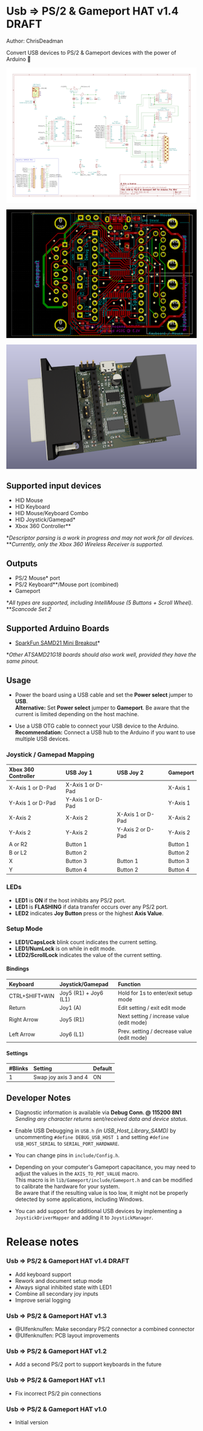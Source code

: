 Usb => PS/2 & Gameport HAT v1.4 DRAFT
=====================================

Author: ChrisDeadman

Convert USB devices to PS/2 & Gameport devices with the power of Arduino 🙂

![Schematic](Schematic.png)

![Layout](Layout.png)

![3D render](3DRender.png)

## Supported input devices
* HID Mouse
* HID Keyboard
* HID Mouse/Keyboard Combo
* HID Joystick/Gamepad*
* Xbox 360 Controller**

**Descriptor parsing is a work in progress and may not work for all devices.*  
***Currently, only the Xbox 360 Wireless Receiver is supported.*

## Outputs
* PS/2 Mouse* port
* PS/2 Keyboard**/Mouse port (combined)
* Gameport

**All types are supported, including IntelliMouse (5 Buttons + Scroll Wheel).*  
***Scancode Set 2*

## Supported Arduino Boards
* [SparkFun SAMD21 Mini Breakout](https://www.sparkfun.com/products/13664)*

**Other ATSAMD21G18 boards should also work well, provided they have the same pinout.*

## Usage

* Power the board using a USB cable and set the **Power select** jumper to **USB**.  
  **Alternative:** Set **Power select** jumper to **Gameport**. Be aware that the current is limited depending on the host machine.

* Use a USB OTG cable to connect your USB device to the Arduino.  
  **Recommendation:** Connect a USB hub to the Arduino if you want to use multiple USB devices.

### Joystick / Gamepad Mapping

| Xbox 360 Controller | USB Joy 1         | USB Joy 2         | Gameport |
|:--------------------|:------------------|:------------------|:---------|
| X-Axis 1 or D-Pad   | X-Axis 1 or D-Pad |                   | X-Axis 1 |
| Y-Axis 1 or D-Pad   | Y-Axis 1 or D-Pad |                   | Y-Axis 1 |
| X-Axis 2            | X-Axis 2          | X-Axis 1 or D-Pad | X-Axis 2 |
| Y-Axis 2            | Y-Axis 2          | Y-Axis 2 or D-Pad | Y-Axis 2 |
| A or R2             | Button 1          |                   | Button 1 |
| B or L2             | Button 2          |                   | Button 2 |
| X                   | Button 3          | Button 1          | Button 3 |
| Y                   | Button 4          | Button 2          | Button 4 |

### LEDs

* **LED1** is **ON** if the host inhibits any PS/2 port.
* **LED1** is **FLASHING** if data transfer occurs over any PS/2 port.
* **LED2** indicates **Joy Button** press or the highest **Axis Value**.

### Setup Mode

* **LED1/CapsLock** blink count indicates the current setting.
* **LED1/NumLock** is on while in edit mode.
* **LED2/ScrollLock** indicates the value of the current setting.

#### Bindings

| Keyboard        | Joystick/Gamepad      | Function                                   |
|:----------------|:----------------------|:-------------------------------------------|
| CTRL+SHIFT+WIN  | Joy5 (R1) + Joy6 (L1) | Hold for 1s to enter/exit setup mode       |
| Return          | Joy1 (A)              | Edit setting / exit edit mode              |
| Right Arrow     | Joy5 (R1)             | Next setting / increase value (edit mode)  |
| Left Arrow      | Joy6 (L1)             | Prev. setting / decrease value (edit mode) |

#### Settings

| #Blinks | Setting               | Default  |
|:--------|:----------------------|:---------|
| 1       | Swap joy axis 3 and 4 | ON       |

## Developer Notes

* Diagnostic information is available via **Debug Conn. @ 115200 8N1**  
  *Sending any character returns sent/received data and device status.*

* Enable USB Debugging in `USB.h` *(in USB_Host_Library_SAMD)* by uncommenting `#define DEBUG_USB_HOST 1` and setting `#define USB_HOST_SERIAL` to `SERIAL_PORT_HARDWARE`.

* You can change pins in `include/Config.h`.

* Depending on your computer's Gameport capacitance, you may need to adjust the values in the `AXIS_TO_POT_VALUE` macro.  
  This macro is in `lib/Gameport/include/Gameport.h` and can be modified to calibrate the hardware for your system.  
  Be aware that if the resulting value is too low, it might not be properly detected by some applications, including Windows.

* You can add support for additional USB devices by implementing a `JoystickDriverMapper` and adding it to `JoystickManager`.

Release notes
=============

### Usb => PS/2 & Gameport HAT v1.4 DRAFT
* Add keyboard support
* Rework and document setup mode
* Always signal inhibited state with LED1
* Combine all secondary joy inputs
* Improve serial logging

### Usb => PS/2 & Gameport HAT v1.3
* @Ulfenknulfen: Make secondary PS/2 connector a combined connector
* @Ulfenknulfen: PCB layout improvements

### Usb => PS/2 & Gameport HAT v1.2
* Add a second PS/2 port to support keyboards in the future

### Usb => PS/2 & Gameport HAT v1.1
* Fix incorrect PS/2 pin connections

### Usb => PS/2 & Gameport HAT v1.0
* Initial version
